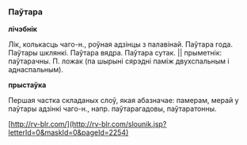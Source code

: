 ### Паўтара
**лічэбнік**

Лік, колькасць чаго-н., роўная адзінцы з палавінай. Паўтара года. Паўтары шклянкі. Паўтара вядра. Паўтара сутак. || прыметнік: паўтарачны. П. ложак (па шырыні сярэдні паміж двухспальным і аднаспальным).

**прыстаўка**

Першая частка складаных слоў, якая абазначае: памерам, мерай у паўтары адзінкі чаго-н., напр. паўтарагадовы, паўтаратонны.

<a rel="author">[http://rv-blr.com/](http://rv-blr.com/slounik.jsp?letterId=0&maskId=0&pageId=2254)</a>
